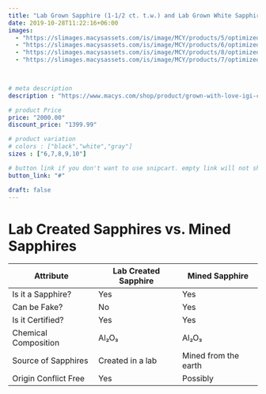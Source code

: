 ```yaml
---
title: "Lab Grown Sapphire (1-1/2 ct. t.w.) and Lab Grown White Sapphire (1/5 ct. t.w.) Halo Ring in 10K Yellow Gold"
date: 2019-10-28T11:22:16+06:00
images: 
  - "https://slimages.macysassets.com/is/image/MCY/products/5/optimized/22816995_fpx.tif?op_sharpen=1&wid=500&fit=fit,1&fmt=webp"
  - "https://slimages.macysassets.com/is/image/MCY/products/6/optimized/22816996_fpx.tif?qlt=85,0&resMode=sharp2&op_usm=1.75,0.3,2,0&wid=600&fmt=webp"
  - "https://slimages.macysassets.com/is/image/MCY/products/8/optimized/22816998_fpx.tif?qlt=85,0&resMode=sharp2&op_usm=1.75,0.3,2,0&wid=600&fmt=webp"
  - "https://slimages.macysassets.com/is/image/MCY/products/7/optimized/22816997_fpx.tif?qlt=85,0&resMode=sharp2&op_usm=1.75,0.3,2,0&wid=600&fmt=webp"
  


# meta description
description : "https://www.macys.com/shop/product/grown-with-love-igi-certified-lab-grown-diamond-marquise-1-ct.-t.w.-band-in-14k-white-gold?ID=17216152&isDlp=true"

# product Price
price: "2000.00"
discount_price: "1399.99"

# product variation
# colors : ["black","white","gray"]
sizes : ["6,7,8,9,10"]

# button link if you don't want to use snipcart. empty link will not show button
button_link: "#"

draft: false
---
```


# Lab Created Sapphires vs. Mined Sapphires

| Attribute             | Lab Created Sapphire | Mined Sapphire        |
|-----------------------|---------------------|----------------------|
| Is it a Sapphire?      | Yes                 | Yes                  |
| Can be Fake?          | No                  | Yes                  |
| Is it Certified?      | Yes                 | Yes                  |
| Chemical Composition  | Al₂O₃              | Al₂O₃               |
| Source of Sapphires    | Created in a lab    | Mined from the earth |
| Origin Conflict Free  | Yes                 | Possibly             |
